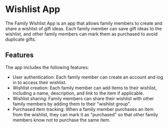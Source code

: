 # Wishlist App

The Family Wishlist App is an app that allows family members to create and share a wishlist of gift ideas. Each family member can save gift ideas to the wishlist, and other family members can mark them as purchased to avoid duplicate gifts.

## Features

The app includes the following features:

- User authentication: Each family member can create an account and log in to access their wishlist.
- Wishlist creation: Each family member can add items to their wishlist, including a name, description, and link to the item if applicable.
- Wishlist sharing: Family members can share their wishlist with other family members by adding them to their "wishlist group".
- Purchased item tracking: When a family member purchases an item from the wishlist, they can mark it as "purchased" so that other family members know not to purchase the same item.
